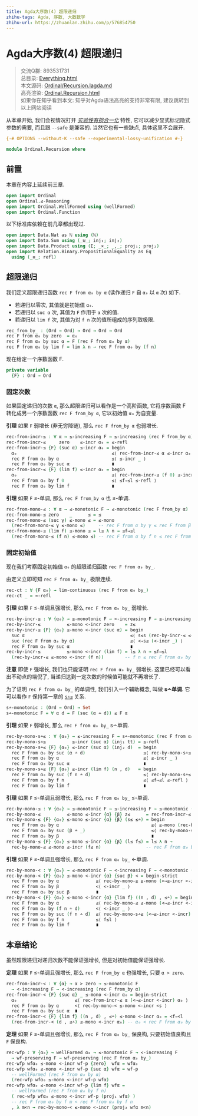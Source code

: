 ```yaml
---
title: Agda大序数(4) 超限递归
zhihu-tags: Agda, 序数, 大数数学
zhihu-url: https://zhuanlan.zhihu.com/p/576854750
---
```


# Agda大序数(4) 超限递归

> 交流Q群: 893531731  
> 总目录: [Everything.html](https://choukh.github.io/agda-lvo/Everything.html)  
> 本文源码: [Ordinal/Recursion.lagda.md](https://github.com/choukh/agda-lvo/blob/main/src/Ordinal/Recursion.lagda.md)  
> 高亮渲染: [Ordinal.Recursion.html](https://choukh.github.io/agda-lvo/Ordinal.Recursion.html)  
> 如果你在知乎看到本文: 知乎对Agda语法高亮的支持非常有限, 建议跳转到以上网站阅读  

从本章开始, 我们会视情况打开 [*实验性有损合一化*](https://agda.readthedocs.io/en/v2.6.2.2/language/lossy-unification.html) 特性, 它可以减少显式标记隐式参数的需要, 而且跟 `--safe` 是兼容的. 当然它也有一些缺点, 具体这里不会展开.

```agda
{-# OPTIONS --without-K --safe --experimental-lossy-unification #-}

module Ordinal.Recursion where
```

## 前置

本章在内容上延续前三章.

```agda
open import Ordinal
open Ordinal.≤-Reasoning
open import Ordinal.WellFormed using (wellFormed)
open import Ordinal.Function
```

以下标准库依赖在前几章都出现过.

```agda
open import Data.Nat as ℕ using (ℕ)
open import Data.Sum using (_⊎_; inj₁; inj₂)
open import Data.Product using (Σ; _×_; _,_; proj₁; proj₂)
open import Relation.Binary.PropositionalEquality as Eq
  using (_≡_; refl)
```

## 超限递归

我们定义超限递归函数 `rec F from α₀ by α` (读作递归 `F` 自 `α₀` 以 `α` 次) 如下.

- 若递归以零次, 其值就是初始值 `α₀`.
- 若递归以 `suc α` 次, 其值为 `F` 作用于 `α` 次的值.
- 若递归以 `lim f` 次, 其值为对 `f n` 次的值所组成的序列取极限.

```agda
rec_from_by_ : (Ord → Ord) → Ord → Ord → Ord
rec F from α₀ by zero  = α₀
rec F from α₀ by suc α = F (rec F from α₀ by α)
rec F from α₀ by lim f = lim λ n → rec F from α₀ by (f n)
```

现在给定一个序数函数 F.

```agda
private variable
  {F} : Ord → Ord
```

### 固定次数

如果固定递归的次数 `α`, 那么超限递归可以看作是一个高阶函数, 它将序数函数 F 转化成另一个序数函数 `rec F from_by α`, 它以初始值 `α₀` 为自变量.

**引理** 如果 `F` 弱增长 (非无穷降链), 那么 `rec F from_by α` 也弱增长.

```agda
rec-from-incr-≤ : ∀ α → ≤-increasing F → ≤-increasing (rec F from_by α)
rec-from-incr-≤     zero    ≤-incr α₀ = ≤-refl
rec-from-incr-≤ {F} (suc α) ≤-incr α₀ = begin
  α₀                                    ≤⟨ rec-from-incr-≤ α ≤-incr α₀ ⟩
  rec F from α₀ by α                    ≤⟨ ≤-incr _ ⟩
  rec F from α₀ by suc α                ∎
rec-from-incr-≤ {F} (lim f) ≤-incr α₀ = begin
  α₀                                    ≤⟨ rec-from-incr-≤ (f 0) ≤-incr α₀ ⟩
  rec F from α₀ by f 0                  ≤⟨ ≤f⇒≤l ≤-refl ⟩
  rec F from α₀ by lim f                ∎
```

**引理** 如果 `F` ≤-单调, 那么 `rec F from_by α` 也 ≤-单调.

```agda
rec-from-mono-≤ : ∀ α → ≤-monotonic F → ≤-monotonic (rec F from_by α)
rec-from-mono-≤ zero    _      ≤ = ≤
rec-from-mono-≤ (suc γ) ≤-mono ≤ = ≤-mono
  (rec-from-mono-≤ γ ≤-mono ≤)     -- rec F from α by γ ≤ rec F from β by γ
rec-from-mono-≤ (lim f) ≤-mono ≤ = l≤ λ n → ≤f⇒≤l
  (rec-from-mono-≤ (f n) ≤-mono ≤) -- rec F from α by f n ≤ rec F from β by f n
```

### 固定初始值

现在我们考察固定初始值 `α₀` 的超限递归函数 `rec F from α₀ by_`.

由定义立即可知 `rec F from α₀ by_` 极限连续.

```agda
rec-ct : ∀ {F α₀} → lim-continuous (rec F from α₀ by_)
rec-ct _ = ≈-refl
```

**引理** 如果 `F` ≤-单调且强增长, 那么 `rec F from α₀ by_` 弱增长.

```agda
rec-by-incr-≤ : ∀ {α₀} → ≤-monotonic F → <-increasing F → ≤-increasing (rec F from α₀ by_)
rec-by-incr-≤          ≤-mono <-incr zero    = z≤
rec-by-incr-≤ {F} {α₀} ≤-mono <-incr (suc α) = begin
  suc α                                        ≤⟨ s≤s (rec-by-incr-≤ ≤-mono <-incr α) ⟩
  suc (rec F from α₀ by α)                     ≤⟨ <⇒s≤ (<-incr _) ⟩
  rec F from α₀ by suc α                       ∎
rec-by-incr-≤          ≤-mono <-incr (lim f) = l≤ λ n → ≤f⇒≤l
  (rec-by-incr-≤ ≤-mono <-incr (f n))        -- f n ≤ rec F from α₀ by f n
```

**注意** 即使 `F` 强增长, 我们也只能证明 `rec F from α₀ by_` 弱增长. 这里已经可以看出不动点的端倪了, 当递归达到一定次数的时候值可能就不再增长了.

为了证明 `rec F from α₀ by_` 的单调性, 我们引入一个辅助概念, 叫做 **s∸单调**. 它可以看作 `F` 保持第一章的 [`s∸≤`](Ordinal.html#7558) 关系.

```agda
s∸-monotonic : (Ord → Ord) → Set
s∸-monotonic F = ∀ α d → F (suc (α ∸ d)) ≤ F α
```

**引理** 如果 `F` 弱增长, 那么 `rec F from α₀ by_` s∸单调.

```agda
rec-by-mono-s∸≤ : ∀ {α₀} → ≤-increasing F → s∸-monotonic (rec F from α₀ by_)
rec-by-mono-s∸≤          ≤-incr (suc α) (inj₁ tt) = ≤-refl
rec-by-mono-s∸≤ {F} {α₀} ≤-incr (suc α) (inj₂ d)  = begin
  rec F from α₀ by suc (α ∸ d)                      ≤⟨ rec-by-mono-s∸≤ ≤-incr α d ⟩
  rec F from α₀ by α                                ≤⟨ ≤-incr _ ⟩
  rec F from α₀ by suc α                            ∎
rec-by-mono-s∸≤ {F} {α₀} ≤-incr (lim f) (n , d)   = begin
  rec F from α₀ by suc (f n ∸ d)                    ≤⟨ rec-by-mono-s∸≤ ≤-incr (f n) d ⟩
  rec F from α₀ by f n                              ≤⟨ ≤f⇒≤l ≤-refl ⟩
  rec F from α₀ by lim f                            ∎
```

**引理** 如果 `F` ≤-单调且弱增长, 那么 `rec F from α₀ by_` ≤-单调.

```agda
rec-by-mono-≤ : ∀ {α₀} → ≤-monotonic F → ≤-increasing F → ≤-monotonic (rec F from α₀ by_)
rec-by-mono-≤          ≤-mono ≤-incr {α} {β} z≤      = rec-from-incr-≤ β ≤-incr _
rec-by-mono-≤ {F} {α₀} ≤-mono ≤-incr {α} {β} (s≤ ≤∸) = begin
  rec F from α₀ by α                                   ≤⟨ ≤-mono (rec-by-mono-≤ ≤-mono ≤-incr ≤∸) ⟩
  rec F from α₀ by suc (β ∸ _)                         ≤⟨ rec-by-mono-s∸≤ ≤-incr β _ ⟩
  rec F from α₀ by β                                   ∎
rec-by-mono-≤ {F} {α₀} ≤-mono ≤-incr {α} {β} (l≤ f≤) = l≤ λ n →
  rec-by-mono-≤ ≤-mono ≤-incr (f≤ n)                 -- rec F from α₀ by f n ≤ rec F from α₀ by β
```

**引理** 如果 `F` ≤-单调且强增长, 那么 `rec F from α₀ by_` <-单调.

```agda
rec-by-mono-< : ∀ {α₀} → ≤-monotonic F → <-increasing F → <-monotonic (rec F from α₀ by_)
rec-by-mono-< {F} {α₀} ≤-mono <-incr {α} {suc β} < = begin-strict
  rec F from α₀ by α              ≤⟨ rec-by-mono-≤ ≤-mono (<⇒≤-incr <-incr) (<s⇒≤ <) ⟩
  rec F from α₀ by β              <⟨ <-incr _ ⟩
  rec F from α₀ by suc β          ∎
rec-by-mono-< {F} {α₀} ≤-mono <-incr {α} {lim f} ((n , d) , ≤∸) = begin-strict
  rec F from α₀ by α              ≤⟨ rec-by-mono-≤ ≤-mono (<⇒≤-incr <-incr) ≤∸ ⟩
  rec F from α₀ by (f n ∸ d)      <⟨ <-incr _ ⟩
  rec F from α₀ by suc (f n ∸ d)  ≤⟨ rec-by-mono-s∸≤ (<⇒≤-incr <-incr) (f n) d ⟩
  rec F from α₀ by f n            ≤⟨ f≤l ⟩
  rec F from α₀ by lim f          ∎
```

## 本章结论

虽然超限递归对递归次数不能保证强增长, 但是对初始值能保证强增长.

**定理** 如果 `F` ≤-单调且强增长, 那么 `rec F from_by α` 也强增长, 只要 `α > zero`.

```agda
rec-from-incr-< : ∀ {α} → α > zero → ≤-monotonic F
  → <-increasing F → <-increasing (rec F from_by α)
rec-from-incr-< {F} {suc α} _ ≤-mono <-incr α₀ = begin-strict
  α₀                      ≤⟨ rec-from-incr-≤ α (<⇒≤-incr <-incr) α₀ ⟩
  rec F from α₀ by α      <⟨ rec-by-mono-< ≤-mono <-incr <s ⟩
  rec F from α₀ by suc α  ∎
rec-from-incr-< {F} {lim f} ((n , d) , ≤∸) ≤-mono <-incr α₀ = <f⇒<l
  (rec-from-incr-< (d , ≤∸) ≤-mono <-incr α₀) -- α₀ < rec F from α₀ by f n
```

**定理** 如果 `F` ≤-单调且强增长, 那么 `rec F from α₀ by_` 保良构, 只要初始值良构且 `F` 保良构.

```agda
rec-wfp : ∀ {α₀} → wellFormed α₀ → ≤-monotonic F → <-increasing F
  → wf-preserving F → wf-preserving (rec F from α₀ by_)
rec-wfp wfα₀ ≤-mono <-incr wf-p {zero}  wfα = wfα₀
rec-wfp wfα₀ ≤-mono <-incr wf-p {suc α} wfα = wf-p
  -- wellFormed (rec F from α₀ by α)
  (rec-wfp wfα₀ ≤-mono <-incr wf-p wfα)
rec-wfp wfα₀ ≤-mono <-incr wf-p {lim f} wfα =
  -- wellFormed (rec F from α₀ by f n)
  ( rec-wfp wfα₀ ≤-mono <-incr wf-p (proj₁ wfα) )
  -- rec F from α₀ by f m < rec F from α₀ by f n
  , λ m<n → rec-by-mono-< ≤-mono <-incr (proj₂ wfα m<n)
```
